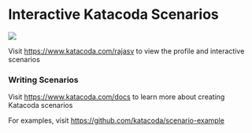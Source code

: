 # Interactive Katacoda Scenarios

[![](http://shields.katacoda.com/katacoda/rajasv/count.svg)](https://www.katacoda.com/rajasv "Get your profile on Katacoda.com")

Visit https://www.katacoda.com/rajasv to view the profile and interactive scenarios

### Writing Scenarios
Visit https://www.katacoda.com/docs to learn more about creating Katacoda scenarios

For examples, visit https://github.com/katacoda/scenario-example
